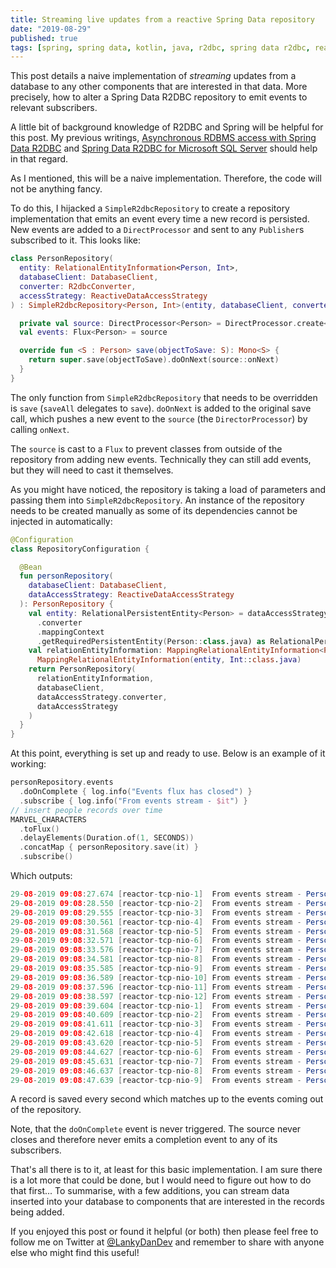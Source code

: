 ```yaml
---
title: Streaming live updates from a reactive Spring Data repository
date: "2019-08-29"
published: true
tags: [spring, spring data, kotlin, java, r2dbc, spring data r2dbc, reactive, reactive streams]
---
```


This post details a naive implementation of _streaming_ updates from a database to any other components that are interested in that data. More precisely, how to alter a Spring Data R2DBC repository to emit events to relevant subscribers.

A little bit of background knowledge of R2DBC and Spring will be helpful for this post. My previous writings, [Asynchronous RDBMS access with Spring Data R2DBC](https://lankydan.dev/2019/02/16/asynchronous-rdbms-access-with-spring-data-r2dbc) and [Spring Data R2DBC for Microsoft SQL Server](https://lankydan.dev/spring-data-r2dbc-for-microsoft-sql-server) should help in that regard.

As I mentioned, this will be a naive implementation. Therefore, the code will not be anything fancy.

To do this, I hijacked a `SimpleR2dbcRepository` to create a repository implementation that emits an event every time a new record is persisted. New events are added to a `DirectProcessor` and sent to any `Publisher`s subscribed to it. This looks like:

```kotlin
class PersonRepository(
  entity: RelationalEntityInformation<Person, Int>,
  databaseClient: DatabaseClient,
  converter: R2dbcConverter,
  accessStrategy: ReactiveDataAccessStrategy
) : SimpleR2dbcRepository<Person, Int>(entity, databaseClient, converter, accessStrategy) {

  private val source: DirectProcessor<Person> = DirectProcessor.create<Person>()
  val events: Flux<Person> = source

  override fun <S : Person> save(objectToSave: S): Mono<S> {
    return super.save(objectToSave).doOnNext(source::onNext)
  }
}
```

The only function from `SimpleR2dbcRepository` that needs to be overridden is `save` (`saveAll` delegates to `save`). `doOnNext` is added to the original save call, which pushes a new event to the `source` (the `DirectorProcessor`) by calling `onNext`.

The `source` is cast to a `Flux` to prevent classes from outside of the repository from adding new events. Technically they can still add events, but they will need to cast it themselves.

As you might have noticed, the repository is taking a load of parameters and passing them into `SimpleR2dbcRepository`. An instance of the repository needs to be created manually as some of its dependencies cannot be injected in automatically:

```kotlin
@Configuration
class RepositoryConfiguration {

  @Bean
  fun personRepository(
    databaseClient: DatabaseClient,
    dataAccessStrategy: ReactiveDataAccessStrategy
  ): PersonRepository {
    val entity: RelationalPersistentEntity<Person> = dataAccessStrategy
      .converter
      .mappingContext
      .getRequiredPersistentEntity(Person::class.java) as RelationalPersistentEntity<Person>
    val relationEntityInformation: MappingRelationalEntityInformation<Person, Int> =
      MappingRelationalEntityInformation(entity, Int::class.java)
    return PersonRepository(
      relationEntityInformation,
      databaseClient,
      dataAccessStrategy.converter,
      dataAccessStrategy
    )
  }
}
```

At this point, everything is set up and ready to use. Below is an example of it working:

```kotlin
personRepository.events
  .doOnComplete { log.info("Events flux has closed") }
  .subscribe { log.info("From events stream - $it") }
// insert people records over time
MARVEL_CHARACTERS
  .toFlux()
  .delayElements(Duration.of(1, SECONDS))
  .concatMap { personRepository.save(it) }
  .subscribe()
```

Which outputs:

```java
29-08-2019 09:08:27.674 [reactor-tcp-nio-1]  From events stream - Person(id=481, name=Spiderman, age=18)
29-08-2019 09:08:28.550 [reactor-tcp-nio-2]  From events stream - Person(id=482, name=Ironman, age=48)
29-08-2019 09:08:29.555 [reactor-tcp-nio-3]  From events stream - Person(id=483, name=Thor, age=1000)
29-08-2019 09:08:30.561 [reactor-tcp-nio-4]  From events stream - Person(id=484, name=Hulk, age=49)
29-08-2019 09:08:31.568 [reactor-tcp-nio-5]  From events stream - Person(id=485, name=Antman, age=49)
29-08-2019 09:08:32.571 [reactor-tcp-nio-6]  From events stream - Person(id=486, name=Blackwidow, age=34)
29-08-2019 09:08:33.576 [reactor-tcp-nio-7]  From events stream - Person(id=487, name=Starlord, age=38)
29-08-2019 09:08:34.581 [reactor-tcp-nio-8]  From events stream - Person(id=488, name=Captain America, age=100)
29-08-2019 09:08:35.585 [reactor-tcp-nio-9]  From events stream - Person(id=489, name=Warmachine, age=50)
29-08-2019 09:08:36.589 [reactor-tcp-nio-10] From events stream - Person(id=490, name=Wasp, age=26)
29-08-2019 09:08:37.596 [reactor-tcp-nio-11] From events stream - Person(id=491, name=Winter Soldier, age=101)
29-08-2019 09:08:38.597 [reactor-tcp-nio-12] From events stream - Person(id=492, name=Black Panther, age=42)
29-08-2019 09:08:39.604 [reactor-tcp-nio-1]  From events stream - Person(id=493, name=Doctor Strange, age=42)
29-08-2019 09:08:40.609 [reactor-tcp-nio-2]  From events stream - Person(id=494, name=Gamora, age=29)
29-08-2019 09:08:41.611 [reactor-tcp-nio-3]  From events stream - Person(id=495, name=Groot, age=4)
29-08-2019 09:08:42.618 [reactor-tcp-nio-4]  From events stream - Person(id=496, name=Hawkeye, age=47)
29-08-2019 09:08:43.620 [reactor-tcp-nio-5]  From events stream - Person(id=497, name=Pepper Potts, age=44)
29-08-2019 09:08:44.627 [reactor-tcp-nio-6]  From events stream - Person(id=498, name=Captain Marvel, age=59)
29-08-2019 09:08:45.631 [reactor-tcp-nio-7]  From events stream - Person(id=499, name=Rocket Raccoon, age=30)
29-08-2019 09:08:46.637 [reactor-tcp-nio-8]  From events stream - Person(id=500, name=Drax, age=49)
29-08-2019 09:08:47.639 [reactor-tcp-nio-9]  From events stream - Person(id=501, name=Nebula, age=30)
```

A record is saved every second which matches up to the events coming out of the repository.

Note, that the `doOnComplete` event is never triggered. The source never closes and therefore never emits a completion event to any of its subscribers.

That's all there is to it, at least for this basic implementation. I am sure there is a lot more that could be done, but I would need to figure out how to do that first... To summarise, with a few additions, you can stream data inserted into your database to components that are interested in the records being added.

If you enjoyed this post or found it helpful (or both) then please feel free to follow me on Twitter at [@LankyDanDev](https://twitter.com/LankyDanDev) and remember to share with anyone else who might find this useful!
